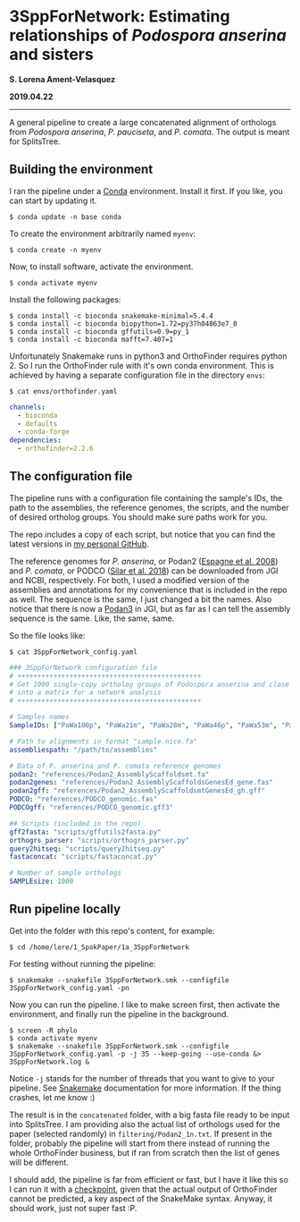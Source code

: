 # 3SppForNetwork: Estimating relationships of *Podospora anserina* and sisters
**S. Lorena Ament-Velasquez**

**2019.04.22**

-----

A general pipeline to create a large concatenated alignment of orthologs from *Podospora anserina*, *P. pauciseta*, and *P. comata*. The output is meant for SplitsTree.

## Building the environment

I ran the pipeline under a [Conda](https://docs.anaconda.com/) environment. Install it first. If you like, you can start by updating it.

    $ conda update -n base conda

To create the environment arbitrarily named `myenv`:

    $ conda create -n myenv

Now, to install software, activate the environment.
    
    $ conda activate myenv

Install the following packages:

    $ conda install -c bioconda snakemake-minimal=5.4.4
    $ conda install -c bioconda biopython=1.72=py37h04863e7_0
    $ conda install -c bioconda gffutils=0.9=py_1
    $ conda install -c bioconda mafft=7.407=1

Unfortunately Snakemake runs in python3 and OrthoFinder requires python 2. So I run the OrthoFinder rule with it's own conda environment. This is achieved by having a separate configuration file in the directory `envs`:

    $ cat envs/orthofinder.yaml
```yaml
channels:
  - bioconda
  - defaults
  - conda-forge
dependencies:
  - orthofinder=2.2.6
```

## The configuration file

The pipeline runs with a configuration file containing the sample's IDs, the path to the assemblies, the reference genomes, the scripts, and the number of desired ortholog groups. You should make sure paths work for you.

The repo includes a copy of each script, but notice that you can find the latest versions in [my personal GitHub](https://github.com/SLAment/Genomics).

The reference genomes for *P. anserina*, or Podan2 ([Espagne et al. 2008](https://genomebiology.biomedcentral.com/articles/10.1186/gb-2008-9-5-r77)) and *P. comata*, or PODCO ([Silar et al. 2018](https://link.springer.com/article/10.1007/s00438-018-1497-3)) can be downloaded from JGI and NCBI, respectively. For both, I used a modified version of the assemblies and annotations for my convenience that is included in the repo as well. The sequence is the same, I just changed a bit the names. Also notice that there is now a [Podan3](https://genome.jgi.doe.gov/Podan3/Podan3.home.html) in JGI, but as far as I can tell the assembly sequence is the same. Like, the same, same.

So the file looks like: 

    $ cat 3SppForNetwork_config.yaml
```yaml
### 3SppForNetwork configuration file
# ++++++++++++++++++++++++++++++++++++++++++++++
# Get 1000 single-copy ortholog groups of Podospora anserina and close sisters
# into a matrix for a network analysis
# ++++++++++++++++++++++++++++++++++++++++++++++

# Samples names
SampleIDs: ["PaWa100p", "PaWa21m", "PaWa28m", "PaWa46p", "PaWa53m", "PaWa58m", "PaWa63p", "PaWa87p", "PaYp", "CBS237.71m", "PaTgp"]

# Path to alignments in format "sample.nice.fa"
assembliespath: "/path/to/assemblies"

# Data of P. anserina and P. comata reference genomes
podan2: "references/Podan2_AssemblyScaffoldsmt.fa"
podan2genes: "references/Podan2_AssemblyScaffoldsGenesEd_gene.fas"
podan2gff: "references/Podan2_AssemblyScaffoldsmtGenesEd_gh.gff"
PODCO: "references/PODCO_genomic.fas"
PODCOgff: "references/PODCO_genomic.gff3"

## Scripts (included in the repo)
gff2fasta: "scripts/gffutils2fasta.py"
orthogrs_parser: "scripts/orthogrs_parser.py"
query2hitseq: "scripts/query2hitseq.py"
fastaconcat: "scripts/fastaconcat.py"

# Number of sample orthologs
SAMPLEsize: 1000
```

## Run pipeline locally

Get into the folder with this repo's content, for example:

    $ cd /home/lore/1_SpokPaper/1a_3SppForNetwork

For testing without running the pipeline:

    $ snakemake --snakefile 3SppForNetwork.smk --configfile 3SppForNetwork_config.yaml -pn

Now you can run the pipeline. I like to make screen first, then activate the environment, and finally run the pipeline in the background.

    $ screen -R phylo
    $ conda activate myenv
    $ snakemake --snakefile 3SppForNetwork.smk --configfile 3SppForNetwork_config.yaml -p -j 35 --keep-going --use-conda &> 3SppForNetwork.log &

Notice `-j` stands for the number of threads that you want to give to your pipeline. See [Snakemake](https://snakemake.readthedocs.io/en/stable/) documentation for more information. If the thing crashes, let me know :)

The result is in the `concatenated` folder, with a big fasta file ready to be input into SplitsTree. I am providing also the actual list of orthologs used for the paper (selected randomly) in `filtering/Podan2_1n.txt`. If present in the folder, probably the pipeline will start from there instead of running the whole OrthoFinder business, but if ran from scratch then the list of genes will be different.

I should add, the pipeline is far from efficient or fast, but I have it like this so I can run it with a [checkpoint](https://snakemake.readthedocs.io/en/stable/snakefiles/rules.html?fbclid=IwAR1v29DPDpWqve6yRlnc5vob2uIsxCfZt-NSjxfTtbaOZa4TFRuuqn8VbEk#data-dependent-conditional-execution), given that the actual output of OrthoFinder cannot be predicted, a key aspect of the SnakeMake syntax. Anyway, it should work, just not super fast :P.
